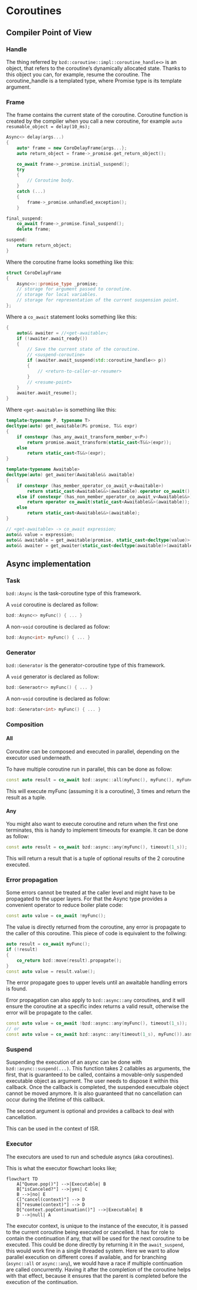# Coroutines

## Compiler Point of View

### Handle

The thing referred by `bzd::coroutine::impl::coroutine_handle<>` is an object, that refers to the coroutine’s dynamically allocated state.
Thanks to this object you can, for example, resume the coroutine. The coroutine_handle is a templated type, where Promise type is its template argument.

### Frame

The frame contains the current state of the coroutine.
Coroutine function is created by the compiler when you call a new coroutine, for example `auto resumable_object = delay(10_ms);`

```c++
Async<> delay(args...)
{
    auto* frame = new CoroDelayFrame{args...};
    auto return_object = frame->_promise.get_return_object();

    co_await frame->_promise.initial_suspend();
    try
    {
        // Coroutine body.
    }
    catch (...)
    {
        frame->_promise.unhandled_exception();
    }

final_suspend:
    co_await frame->_promise.final_suspend();
    delete frame;

suspend:
    return return_object;
}
```

Where the coroutine frame looks something like this:

```c++
struct CoroDelayFrame
{
    Async<>::promise_type _promise;
    // storage for argument passed to coroutine.
    // storage for local variables.
    // storage for representation of the current suspension point.
};
```

Where a `co_await` statement looks something like this:

```c++
{
    auto&& awaiter = //<get-awaitable>;
    if (!awaiter.await_ready())
    {
        // Save the current state of the coroutine.
        // <suspend-coroutine>
        if (awaiter.await_suspend(std::coroutine_handle<> p))
        {
            // <return-to-caller-or-resumer>
        }
        // <resume-point>
    }
    awaiter.await_resume();
}
```

Where `<get-awaitable>` is something like this:

```c++
template<typename P, typename T>
decltype(auto) get_awaitable(P& promise, T&& expr)
{
    if constexpr (has_any_await_transform_member_v<P>)
        return promise.await_transform(static_cast<T&&>(expr));
    else
        return static_cast<T&&>(expr);
}

template<typename Awaitable>
decltype(auto) get_awaiter(Awaitable&& awaitable)
{
    if constexpr (has_member_operator_co_await_v<Awaitable>)
        return static_cast<Awaitable&&>(awaitable).operator co_await();
    else if constexpr (has_non_member_operator_co_await_v<Awaitable&&>)
        return operator co_await(static_cast<Awaitable&&>(awaitable));
    else
        return static_cast<Awaitable&&>(awaitable);
}

// <get-awaitable> -> co_await expression;
auto&& value = expression;
auto&& awaitable = get_awaitable(promise, static_cast<decltype(value)>(value));
auto&& awaiter = get_awaiter(static_cast<decltype(awaitable)>(awaitable));
```

## Async implementation

### Task

`bzd::Async` is the task-coroutine type of this framework.

A `void` coroutine is declared as follow:

```c++
bzd::Async<> myFunc() { ... }
```

A non-`void` coroutine is declared as follow:

```c++
bzd::Async<int> myFunc() { ... }
```

### Generator

`bzd::Generator` is the generator-coroutine type of this framework.

A `void` generator is declared as follow:

```c++
bzd::Generaotr<> myFunc() { ... }
```

A non-`void` coroutine is declared as follow:

```c++
bzd::Generator<int> myFunc() { ... }
```

### Composition

#### All

Coroutine can be composed and executed in parallel, depending on the executor used underneath.

To have multiple coroutine run in parallel, this can be done as follow:

```c++
const auto result = co_await bzd::async::all(myFunc(), myFunc(), myFunc());
```

This will execute myFunc (assuming it is a coroutine), 3 times and return the result as a tuple.

#### Any

You might also want to execute coroutine and return when the first one terminates, this is handy to implement
timeouts for example. It can be done as follow:

```c++
const auto result = co_await bzd::async::any(myFunc(), timeout(1_s));
```

This will return a result that is a tuple of optional results of the 2 coroutine executed.

### Error propagation

Some errors cannot be treated at the caller level and might have to be propagated to the upper layers. For that the Async
type provides a convenient operator to reduce boiler plate code:

```c++
const auto value = co_await !myFunc();
```

The value is directly returned from the coroutine, any error is propagate to the caller of this coroutine. This piece of code
is equivalent to the follwing:

```c++
auto result = co_await myFunc();
if (!result)
{
    co_return bzd::move(result).propagate();
}
const auto value = result.value();
```

The error propagate goes to upper levels until an awaitable handling errors is found.

Error propagation can also apply to `bzd::async::any` coroutines, and it will ensure the coroutine at a specific index
returns a valid result, otherwise the error will be propagate to the caller.

```c++
const auto value = co_await !bzd::async::any(myFunc(), timeout(1_s));
// or
const auto value = co_await bzd::async::any(timeout(1_s), myFunc()).assertHasValue<1>();
```

### Suspend

Suspending the execution of an async can be done with `bzd::async::suspend(...)`. This function takes 2 callables as arguments,
the first, that is guaranteed to be called, contains a movable-only suspended executable object as argument.
The user needs to dispose it within this callback. Once the callback is completed, the suspended executbale object
cannot be moved anymore.
It is also guaranteed that no cancellation can occur during the lifetime of this callback.

The second argument is optional and provides a callback to deal with cancellation.

This can be used in the context of ISR.

### Executor

The executors are used to run and schedule asyncs (aka coroutines).

This is what the executor flowchart looks like;

```mermaid
flowchart TD
    A["Queue.pop()"] -->|Executable| B
    B["isCanceled?"] -->|yes| C
    B -->|no| E
    C["cancel(context)"] --> D
    E["resume(context)"] --> D
    D["context.popContinuation()"] -->|Executable| B
    D -->|null| A
```

The executor context, is unique to the instance of the executor, it is passed to the current coroutine being executed or cancelled.
It has for role to contain the continuation if any, that will be used for the next coroutine to be executed. This could be done
directly by returning it in the `await_suspend`, this would work fine in a single threaded system. Here we want to allow parallel
execution on different cores if available, and for branching (`async::all` or `async::any`), we would have a race if multiple
continuation are called concurrently. Having it after the completion of the coroutine helps with that effect, because it ensures that
the parent is completed before the execution of the continuation.
